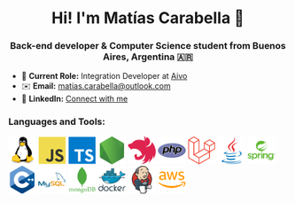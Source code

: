 <h1 align="center">Hi! I'm Matías Carabella 👾</h1>
<h3 align="center">Back-end developer & Computer Science student from Buenos Aires, Argentina 🇦🇷</h3>

- 💼 **Current Role:** Integration Developer at [Aivo](https://www.aivo.co/)
- ✉️ **Email:** [matias.carabella@outlook.com](mailto:matias.carabella@outlook.com)
- 👥 **LinkedIn:** [Connect with me](https://linkedin.com/in/matiascarabella)

<h3 align="left">Languages and Tools:</h3>
<div align="left">
  <img src="https://github.com/devicons/devicon/blob/master/icons/linux/linux-original.svg" height="50" alt="linux"  />
  <img src="https://github.com/devicons/devicon/blob/master/icons/javascript/javascript-original.svg" height="50" alt="javascript"  />
  <img src="https://github.com/devicons/devicon/blob/master/icons/typescript/typescript-original.svg" height="50" alt="typescript"  />
  <img src="https://github.com/devicons/devicon/blob/master/icons/nodejs/nodejs-original.svg" height="50" alt="nodejs"  />
  <img src="https://github.com/devicons/devicon/blob/master/icons/nestjs/nestjs-original.svg" height="50" alt="nestjs"  />
  <img src="https://github.com/devicons/devicon/blob/master/icons/php/php-original.svg" height="50" alt="php"  />
  <img src="https://github.com/devicons/devicon/blob/master/icons/laravel/laravel-original.svg" height="50" alt="laravel"  />
  <img src="https://github.com/devicons/devicon/blob/master/icons/java/java-original.svg" height="50" alt="java"  />
  <img src="https://github.com/devicons/devicon/blob/master/icons/spring/spring-original-wordmark.svg" height="50" alt="spring"  />
  <img src="https://github.com/devicons/devicon/blob/master/icons/cplusplus/cplusplus-original.svg" height="50" alt="cplusplus"  />
  <img src="https://github.com/devicons/devicon/blob/master/icons/mysql/mysql-original-wordmark.svg" height="50" alt="mysql"  />
  <img src="https://github.com/devicons/devicon/blob/master/icons/mongodb/mongodb-plain-wordmark.svg" height="50" alt="mongodb"  />
  <img src="https://github.com/devicons/devicon/blob/master/icons/docker/docker-original-wordmark.svg" height="50" alt="docker"  />
  <img src="https://github.com/devicons/devicon/blob/master/icons/jenkins/jenkins-original.svg" height="50" alt="jenkins"  />
  <img src="https://github.com/devicons/devicon/blob/master/icons/amazonwebservices/amazonwebservices-plain-wordmark.svg" height="50" alt="amazonwebservices"  />
</div>
